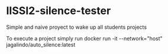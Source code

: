 # IISSI2-silence-tester
Simple and naive proyect to wake up all students projects

To execute a project simply run 
docker run -it --network="host" jagalindo/auto_silence:latest <git del proyecto>
